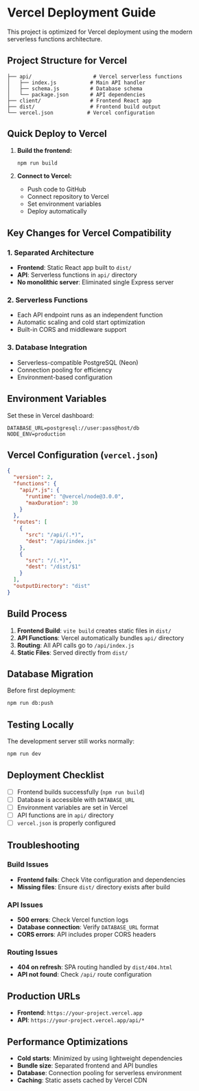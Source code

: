 # Vercel Deployment Guide

This project is optimized for Vercel deployment using the modern serverless functions architecture.

## Project Structure for Vercel

```
├── api/                    # Vercel serverless functions
│   ├── index.js           # Main API handler
│   ├── schema.js          # Database schema
│   └── package.json       # API dependencies
├── client/                # Frontend React app
├── dist/                  # Frontend build output
└── vercel.json           # Vercel configuration
```

## Quick Deploy to Vercel

1. **Build the frontend:**
   ```bash
   npm run build
   ```

2. **Connect to Vercel:**
   - Push code to GitHub
   - Connect repository to Vercel
   - Set environment variables
   - Deploy automatically

## Key Changes for Vercel Compatibility

### 1. Separated Architecture
- **Frontend**: Static React app built to `dist/`
- **API**: Serverless functions in `api/` directory
- **No monolithic server**: Eliminated single Express server

### 2. Serverless Functions
- Each API endpoint runs as an independent function
- Automatic scaling and cold start optimization
- Built-in CORS and middleware support

### 3. Database Integration
- Serverless-compatible PostgreSQL (Neon)
- Connection pooling for efficiency
- Environment-based configuration

## Environment Variables

Set these in Vercel dashboard:

```
DATABASE_URL=postgresql://user:pass@host/db
NODE_ENV=production
```

## Vercel Configuration (`vercel.json`)

```json
{
  "version": 2,
  "functions": {
    "api/*.js": {
      "runtime": "@vercel/node@3.0.0",
      "maxDuration": 30
    }
  },
  "routes": [
    {
      "src": "/api/(.*)",
      "dest": "/api/index.js"
    },
    {
      "src": "/(.*)",
      "dest": "/dist/$1"
    }
  ],
  "outputDirectory": "dist"
}
```

## Build Process

1. **Frontend Build**: `vite build` creates static files in `dist/`
2. **API Functions**: Vercel automatically bundles `api/` directory
3. **Routing**: All API calls go to `/api/index.js`
4. **Static Files**: Served directly from `dist/`

## Database Migration

Before first deployment:

```bash
npm run db:push
```

## Testing Locally

The development server still works normally:

```bash
npm run dev
```

## Deployment Checklist

- [ ] Frontend builds successfully (`npm run build`)
- [ ] Database is accessible with `DATABASE_URL`
- [ ] Environment variables are set in Vercel
- [ ] API functions are in `api/` directory
- [ ] `vercel.json` is properly configured

## Troubleshooting

### Build Issues
- **Frontend fails**: Check Vite configuration and dependencies
- **Missing files**: Ensure `dist/` directory exists after build

### API Issues  
- **500 errors**: Check Vercel function logs
- **Database connection**: Verify `DATABASE_URL` format
- **CORS errors**: API includes proper CORS headers

### Routing Issues
- **404 on refresh**: SPA routing handled by `dist/404.html`
- **API not found**: Check `/api/` route configuration

## Production URLs

- **Frontend**: `https://your-project.vercel.app`
- **API**: `https://your-project.vercel.app/api/*`

## Performance Optimizations

- **Cold starts**: Minimized by using lightweight dependencies
- **Bundle size**: Separated frontend and API bundles
- **Database**: Connection pooling for serverless environment
- **Caching**: Static assets cached by Vercel CDN